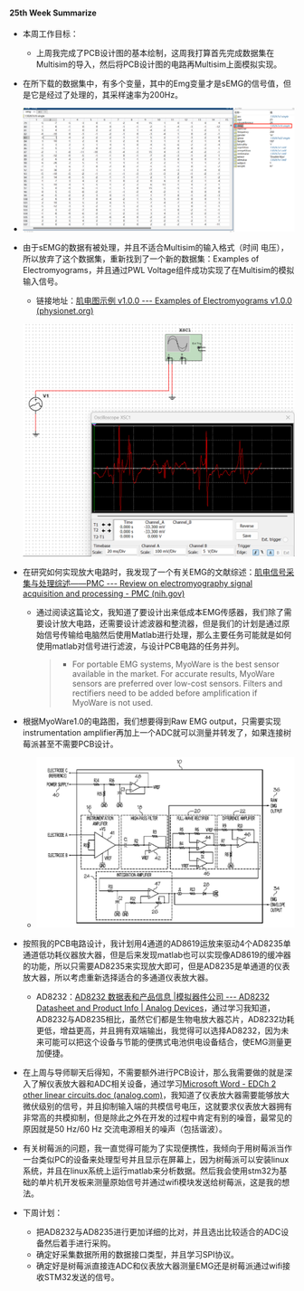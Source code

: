 #### 25th Week Summarize

- 本周工作目标：

  - 上周我完成了PCB设计图的基本绘制，这周我打算首先完成数据集在Multisim的导入，然后将PCB设计图的电路再Multisim上面模拟实现。
  
- 在所下载的数据集中，有多个变量，其中的Emg变量才是sEMG的信号值，但是它是经过了处理的，其采样速率为200Hz。
  
- ![image-20240418213203629](25th_week_summarize.assets/image-20240418213203629.png)
  
- 由于sEMG的数据有被处理，并且不适合Multisim的输入格式（时间 电压），所以放弃了这个数据集，重新找到了一个新的数据集：Examples of Electromyograms，并且通过PWL Voltage组件成功实现了在Multisim的模拟输入信号。

  - 链接地址：[肌电图示例 v1.0.0 --- Examples of Electromyograms v1.0.0 (physionet.org)](https://physionet.org/content/emgdb/1.0.0/)

  ![image-20240418230339730](25th_week_summarize.assets/image-20240418230339730.png)

- 在研究如何实现放大电路时，我发现了一个有关EMG的文献综述：[肌电信号采集与处理综述——PMC --- Review on electromyography signal acquisition and processing - PMC (nih.gov)](https://www.ncbi.nlm.nih.gov/pmc/articles/PMC7755956/)

  - 通过阅读这篇论文，我知道了要设计出来低成本EMG传感器，我们除了需要设计放大电路，还需要设计滤波器和整流器，但是我们的计划是通过原始信号传输给电脑然后使用Matlab进行处理，那么主要任务可能就是如何使用matlab对信号进行滤波，与设计PCB电路的任务并列。
  
    > - For portable EMG systems, MyoWare is the best sensor available in the market. For accurate results, MyoWare sensors are preferred over low-cost sensors. Filters and rectifiers need to be added before amplification if MyoWare is not used.
  
- 根据MyoWare1.0的电路图，我们想要得到Raw EMG output，只需要实现instrumentation amplifier再加上一个ADC就可以测量并转发了，如果连接树莓派甚至不需要PCB设计。

  - ![image-20240218195312806](25th_week_summarize.assets/image-20240218195312806.png)

- 按照我的PCB电路设计，我计划用4通道的AD8619运放来驱动4个AD8235单通道低功耗仪器放大器，但是后来发现matlab也可以实现像AD8619的缓冲器的功能，所以只需要AD8235来实现放大即可，但是AD8235是单通道的仪表放大器，所以考虑重新选择适合的多通道仪表放大器。

  - AD8232：[AD8232 数据表和产品信息 |模拟器件公司 --- AD8232 Datasheet and Product Info | Analog Devices](https://www.analog.com/en/products/ad8232.html)，通过学习我知道，AD8232与AD8235相比，虽然它们都是生物电放大器芯片，AD8232功耗更低，增益更高，并且拥有双端输出，我觉得可以选择AD8232，因为未来可能可以把这个设备与节能的便携式电池供电设备结合，使EMG测量更加便捷。

- 在上周与导师聊天后得知，不需要额外进行PCB设计，那么我需要做的就是深入了解仪表放大器和ADC相关设备，通过学习[Microsoft Word - EDCh 2 other linear circuits.doc (analog.com)](https://www.analog.com/media/en/training-seminars/design-handbooks/Basic-Linear-Design/Chapter2.pdf)，我知道了仪表放大器需要能够放大微伏级别的信号，并且抑制输入端的共模信号电压，这就要求仪表放大器拥有非常高的共模抑制，但是除此之外在开发的过程中肯定有别的噪音，最常见的原因就是50 Hz/60 Hz 交流电源相关的噪声（包括谐波）。

- 有关树莓派的问题，我一直觉得可能为了实现便携性，我倾向于用树莓派当作一台类似PC的设备来处理型号并且显示在屏幕上，因为树莓派可以安装linux系统，并且在linux系统上运行matlab来分析数据。然后我会使用stm32为基础的单片机开发板来测量原始信号并通过wifi模块发送给树莓派，这是我的想法。

- 下周计划：

  - 把AD8232与AD8235进行更加详细的比对，并且选出比较适合的ADC设备然后着手进行采购。
  - 确定好采集数据所用的数据接口类型，并且学习SPI协议。
  - 确定好是树莓派直接连ADC和仪表放大器测量EMG还是树莓派通过wifi接收STM32发送的信号。

